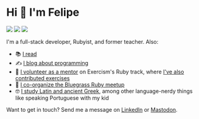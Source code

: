 # Hi 👋 I'm Felipe

<a href="https://fpsvogel.com" alt="Felipe's blog" rel="me"><img src="https://img.shields.io/badge/✏️%20My%20Blog-555?style=flat" /></a>
<a href="https://ruby.social/@fpsvogel" alt="Felipe on Mastodon" rel="me"><img src="https://img.shields.io/badge/Mastodon-615ef8?style=flat&logo=mastodon&logoColor=white" /></a>
<a href="https://www.linkedin.com/in/fpsvogel" alt="Felipe on LinkedIn" rel="me"><img src="https://img.shields.io/badge/LinkedIn-blue?style=flat&logo=linkedin" /></a>

I'm a full-stack developer, Rubyist, and former teacher. Also:

- 📚 [I read](https://fpsvogel.com/reading)
- ✍️ [I blog about programming](https://fpsvogel.com/posts)
- 🤗 [I volunteer as a mentor](https://exercism.org/profiles/fpsvogel/testimonials) on Exercism's Ruby track, where [I've also contributed exercises](https://github.com/exercism/ruby/pulls?q=is%3Apr+author%3Afpsvogel)
- 🐎 [I co-organize the Bluegrass Ruby meetup](https://bluegrassruby.club/)
- 🤓 [I study Latin and ancient Greek](https://github.com/fpsvogel/learn-latin-and-greek), among other language-nerdy things like speaking Portuguese with my kid

Want to get in touch? Send me a message on [LinkedIn](https://www.linkedin.com/in/fpsvogel) or [Mastodon](https://ruby.social/@fpsvogel).
